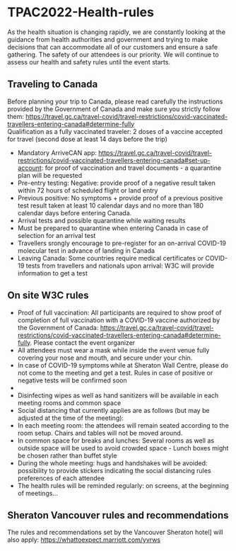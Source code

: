 # TPAC2022-Health-rules

As the health situation is changing rapidly, we are constantly looking at the guidance from health authorities and government and trying to make decisions that can accommodate all of our customers and ensure a safe gathering. The safety of our attendees is our priority. We will continue to assess our health and safety rules until the event starts.

## Traveling to Canada

Before planning your trip to Canada, please read carefully the instructions provided by the Government of Canada and make sure you strictly follow them:
https://travel.gc.ca/travel-covid/travel-restrictions/covid-vaccinated-travellers-entering-canada#determine-fully<br/>
Qualification as a fully vaccinated traveler: 2 doses of a vaccine accepted for travel (second dose at least 14 days before the trip)

- Mandatory ArriveCAN app: https://travel.gc.ca/travel-covid/travel-restrictions/covid-vaccinated-travellers-entering-canada#set-up-account: for proof of vaccination and travel documents - a quarantine plan will be requested
- Pre-entry testing: Negative: provide proof of a negative result taken within 72 hours of scheduled flight or land entry
- Previous positive: No symptoms + provide proof of a previous positive test result taken at least 10 calendar days and no more than 180 calendar days before entering Canada.
- Arrival tests and possible quarantine while waiting results
- Must be prepared to quarantine when entering Canada in case of selection for an arrival test
- Travellers srongly encourage to pre-register for an on-arrival COVID-19 molecular test in advance of landing in Canada
- Leaving Canada: Some countries require medical certificates or COVID-19 tests from travellers and nationals upon arrival: W3C will provide information to get a test

## On site W3C rules

- Proof of full vaccination: All participants are required to show proof of completion of full vaccination with a COVID-19 vaccine authorized by the Government of Canada: https://travel.gc.ca/travel-covid/travel-restrictions/covid-vaccinated-travellers-entering-canada#determine-fully. Please contact the event organizer 
- All attendees must wear a mask while inside the event venue fully covering your nose and mouth, and secure under your chin.
- In case of COVID-19 symptoms while at Sheraton Wall Centre, please do not come to the meeting and get a test. Rules in case of positive or negative tests will be confirmed soon
- 
- Disinfecting wipes as well as hand sanitizers will be available in each meeting rooms and common space
- Social distancing that currently applies are as follows (but may be adjusted at the time of the meeting):
- In each meeting room: the attendees will remain seated according to the room setup. Chairs and tables will not be moved around. 
- In common space for breaks and lunches: Several rooms as well as outside space will be used to avoid crowded space - Lunch boxes might be chosen rather than buffet style
- During the whole meeting: hugs and handshakes will be avoided: possibility to provide stickers indicating the social distancing rules preferences of each attendee
- The health rules will be reminded regularly: on screens, at the beginning of meetings…

## Sheraton Vancouver rules and recommendations

The rules and recommendations set by the Vancouver Sheraton hotel] will also apply:
https://whattoexpect.marriott.com/yvrws

